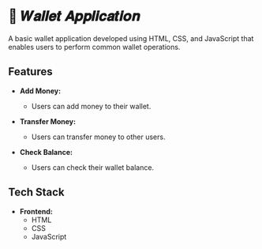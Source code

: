 # 💱 𝑾𝒂𝒍𝒍𝒆𝒕 𝑨𝒑𝒑𝒍𝒊𝒄𝒂𝒕𝒊𝒐𝒏

A basic wallet application developed using HTML, CSS, and JavaScript that enables users to perform common wallet operations.

## Features

- **Add Money:**
  - Users can add money to their wallet.

- **Transfer Money:**
  - Users can transfer money to other users.

- **Check Balance:**
  - Users can check their wallet balance.

## Tech Stack

- **Frontend:**
  - HTML
  - CSS
  - JavaScript
